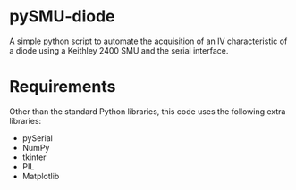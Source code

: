 # pySMU-diode
A simple python script to automate the acquisition of an IV characteristic of a diode using a Keithley 2400 SMU and the serial interface.
# Requirements
Other than the standard Python libraries, this code uses the following extra libraries:
- pySerial
- NumPy
- tkinter
- PIL
- Matplotlib
